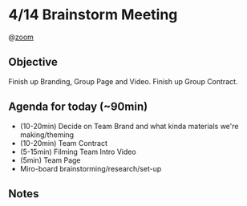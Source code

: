 # 4/14 Brainstorm Meeting

@[zoom](https://ucsd.zoom.us/j/96538978981)

## Objective 
Finish up Branding, Group Page and Video.
Finish up Group Contract.

## Agenda for today (~90min)
* (10-20min) Decide on Team Brand and what kinda materials we're making/theming
* (10-20min) Team Contract
* (5-15min) Filming Team Intro Video
* (5min) Team Page
* Miro-board brainstorming/research/set-up

## Notes
